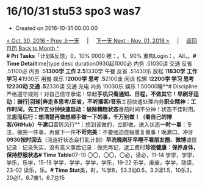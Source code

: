 # 16/10/31 stu53 spo3 was7

* Created on 2016-10-31 00:00:00

[&lt; Oct. 30, 2016 - Prev 上一天](d30.md)     \|     [下一天 Next - Nov. 01, 2016 &gt;](https://github.com/IceHe/lib/tree/4e6b7c73229e0e23ff9d6acf7f2ba61d9dacec30/lifelogs/2016/11/d01.md)     \|     [返回月历 Back to Month ^](index.md)   
**\# Pri Tasks**「计划&反馈」0，10% 0000 睡：。1，90% 重构Login：。All，。**\# Time Detail**time\|type desc duration0930起1000必 内务 .51030读 交通 反省 .51100必 内务 .5**1300学 工作 2.5**1330学 午餐 反省 .51430乐 放松 1**1830学 工作 学习 4**1930乐 用餐 娱乐 1**2000学 思考 .5**2100废 闲谈 松懈 1**2200学 学习 思考 12230动 交通 .5**2330读 交通 充电 内务 10030乐 娱乐 1.50000睡**\# Discipline严格遵守规则！对自己信守承诺！早起**手机只看通知、日程，不做其它！**早刷牙**运动：骑行\|羽球\|奔走多思考/反省，不听播客/音乐**工前快速处理内务**职业精神：工作时间，**先工作五分钟快速启动**：破除糟糕状态**番茄时间不分神！状态不佳时用。**三思而后行：**想清楚再做想顺手做一下的事，千万别做！**（看自己的博客/GitHub）午漱口**雷厉风行**：想到该做的，立即做，进入状态**一时一事**：专注，做完一件事，再做下一件**不苛完美**：不要强迫症般重复做事！晚漱口、冲牙**0930按时回去**（流连好状态会打乱计划）**早洗晚刷牙早睡不看朋友圈、微博**诚信记录：记录失实，没有意义事后记录：做完再记，返工费时**珍视健康：保养身体，保持舒服状态\# Time Table**07-10 〇〇，〇〇，〇必，读必，11-14 学学，学学，学乐，乐学，15-18 学学，学学，学学，学乐，19-22 乐学，废废，学学，动读，23-02 读乐，乐。**\# Time Stat**类，时，%学8，53.3动0.5，3.3读1.5，10乐3，20必1，6.7废1，6.7总15

